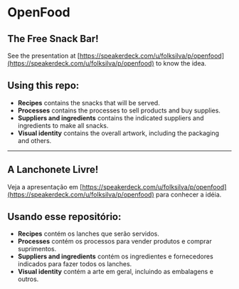 OpenFood
========

The Free Snack Bar!
-------------------

See the presentation at [https://speakerdeck.com/u/folksilva/p/openfood](https://speakerdeck.com/u/folksilva/p/openfood) to know the idea.

Using this repo:
----------------

* **Recipes** contains the snacks that will be served.
* **Processes** contains the processes to sell products and buy supplies.
* **Suppliers and ingredients** contains the indicated suppliers and ingredients to make all snacks.
* **Visual identity** contains the overall artwork, including the packaging and others.

--------------------------------------

A Lanchonete Livre!
-------------------

Veja a apresentação em [https://speakerdeck.com/u/folksilva/p/openfood](https://speakerdeck.com/u/folksilva/p/openfood) para conhecer a idéia.

Usando esse repositório:
------------------------

* **Recipes** contém os lanches que serão servidos.
* **Processes** contém os processos para vender produtos e comprar suprimentos.
* **Suppliers and ingredients** contém os ingredientes e fornecedores indicados para fazer todos os lanches.
* **Visual identity** contém a arte em geral, incluindo as embalagens e outros.



